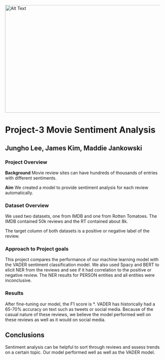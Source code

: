  <img src= "https://legacybox.com/cdn/shop/articles/LBFilmReel_991x.progressive.jpg?v=1563402798" alt="Alt Text" width="800" height="350">

# Project-3 Movie Sentiment Analysis
## Jungho Lee, James Kim, Maddie Jankowski

### Project Overview

**Background**
Movie review sites can have hundreds of thousands of entries with different sentiments. 

**Aim**
We created a model to provide sentiment analysis for each review automatically. 

### Dataset Overview
We used two datasets, one from IMDB and one from Rotten Tomatoes. The IMDB contained 50k reviews and the RT contained about 8k. 

The target column of both datasets is a positive or negative label of the review.

### Approach to Project goals 
This project compares the performance of our machine learning model with the VADER sentiment classification model. We also used Spacy and BERT to elicit NER from the reviews and see if it had correlation to the positive or negative review. The NER results for PERSON entities and all entities were inconclusive. 

### Results
After fine-tuning our model, the F1 score is *. VADER has historically had a 65-70% accuracy on text such as tweets or social media. Because of the casual nature of these reviews, we believe the model performed well on these reviews as well as it would on social media. 

## Conclusions
Sentiment analysis can be helpful to sort through reviews and assess trends on a certain topic. Our model performed well as well as the VADER model.
